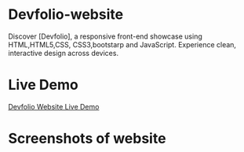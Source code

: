 # Devfolio-website
Discover [Devfolio], a responsive front-end showcase using HTML,HTML5,CSS, CSS3,bootstarp and JavaScript. Experience clean, interactive design across devices.
# Live Demo
[Devfolio Website Live Demo](https://menna-elsallamy.github.io/Devfolio-website/)
# Screenshots of website

